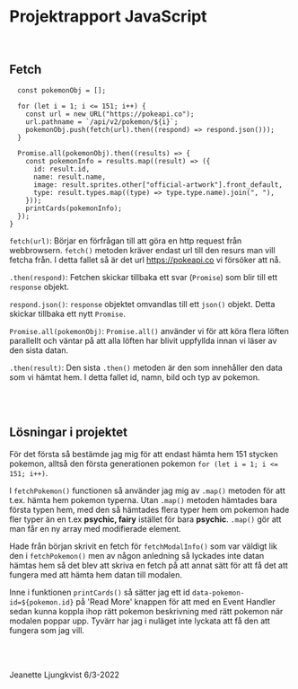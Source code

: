 # Projektrapport JavaScript

<br>

## Fetch

```function fetchPokemon() {
  const pokemonObj = [];

  for (let i = 1; i <= 151; i++) {
    const url = new URL("https://pokeapi.co");
    url.pathname = `/api/v2/pokemon/${i}`;
    pokemonObj.push(fetch(url).then((respond) => respond.json()));
  }

  Promise.all(pokemonObj).then((results) => {
    const pokemonInfo = results.map((result) => ({
      id: result.id,
      name: result.name,
      image: result.sprites.other["official-artwork"].front_default,
      type: result.types.map((type) => type.type.name).join(", "),
    }));
    printCards(pokemonInfo);
  });
}
```

`fetch(url)`: Börjar en förfrågan till att göra en http request från webbrowsern. 
`fetch()` metoden kräver endast url till den resurs man vill fetcha från. I detta 
fallet så är det url https://pokeapi.co vi försöker att nå.

`.then(respond)`: Fetchen skickar tillbaka ett svar (`Promise`) som blir till ett 
`response` objekt.

`respond.json()`: `response` objektet omvandlas till ett `json()` objekt. Detta 
skickar tillbaka ett nytt `Promise`.

`Promise.all(pokemonObj)`: `Promise.all()` använder vi för att köra flera löften
parallellt och väntar på att alla löften har blivit uppfyllda innan vi läser av den 
sista datan. 

`.then(result)`: Den sista `.then()` metoden är den som innehåller den data som vi 
hämtat hem. I detta fallet id, namn, bild och typ av pokemon. 

<br>
<br>

## Lösningar i projektet



För det första så bestämde jag mig för att endast hämta hem 151 stycken pokemon, 
alltså den första generationen pokemon `for (let i = 1; i <= 151; i++)`. 

I `fetchPokemon()` functionen så använder jag mig av `.map()` metoden för att t.ex.
hämta hem pokemon typerna. Utan `.map()` metoden hämtades bara första typen hem, 
med den så hämtades flera typer hem om pokemon hade fler typer än en t.ex **psychic, fairy** istället för bara **psychic**. `.map()` gör 
att man får en ny array med modifierade element.

Hade från början skrivit en fetch för `fetchModalInfo()` som var väldigt lik den i
`fetchPokemon()` men av någon anledning så lyckades inte datan hämtas hem så det blev
att skriva en fetch på att annat sätt för att få det att fungera med att hämta hem 
datan till modalen.

Inne i funktionen `printCards()` så sätter jag ett id `data-pokemon-id=${pokemon.id}`
på 'Read More' knappen för att med en Event Handler sedan kunna koppla ihop rätt
pokemon beskrivning med rätt pokemon när modalen poppar upp. Tyvärr har jag i nuläget
inte lyckata att få den att fungera som jag vill.

<br>
<br>

Jeanette Ljungkvist 6/3-2022


